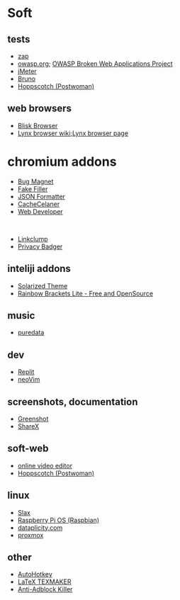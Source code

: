 # Soft

## tests

* [zap](https://www.zaproxy.org/download/)
* [owasp.org](https://owasp.org/); [OWASP Broken Web Applications Project](https://sourceforge.net/projects/owaspbwa/)
* [jMeter](https://jmeter.apache.org/)
* [Bruno](https://www.usebruno.com/)
* [Hoppscotch (Postwoman)](https://hoppscotch.io/)

## web browsers

* [Blisk Browser](https://blisk.io/)
* [Lynx browser wiki](https://pl.wikipedia.org/wiki/Lynx_(przegl%C4%85darka));[Lynx browser page](https://lynx.invisible-island.net/)

# chromium addons

* [Bug Magnet](https://chrome.google.com/webstore/detail/bug-magnet/efhedldbjahpgjcneebmbolkalbhckfi)
* [Fake Filler](https://chrome.google.com/webstore/detail/fake-filler/bnjjngeaknajbdcgpfkgnonkmififhfo)
* [JSON Formatter](https://chrome.google.com/webstore/detail/json-formatter/bcjindcccaagfpapjjmafapmmgkkhgoa)
* [CacheCelaner](https://chrome.google.com/webstore/detail/history-cache-cleaner-sma/pooaemmkohlphkekccfajnbcokjlbehk/related?hl=de)
* [Web Developer](https://chrome.google.com/webstore/detail/web-developer/bfbameneiokkgbdmiekhjnmfkcnldhhm)

<br>

* [Linkclump](https://chrome.google.com/webstore/detail/linkclump/lfpjkncokllnfokkgpkobnkbkmelfefj)
* [Privacy Badger](https://chrome.google.com/webstore/detail/privacy-badger/pkehgijcmpdhfbdbbnkijodmdjhbjlgp?hl=de)

## inteliji addons

* [Solarized Theme](https://plugins.jetbrains.com/plugin/12112-solarized-theme)
* [Rainbow Brackets Lite - Free and OpenSource](https://plugins.jetbrains.com/plugin/20710-rainbow-brackets-lite--free-and-opensource)

## music

* [puredata](https://puredata.info/downloads)

## dev

* [Replit](https://replit.com/)
* [neoVim](https://neovim.io/)

## screenshots, documentation

* [Greenshot](https://getgreenshot.org/)
* [ShareX](https://getsharex.com/)

## soft-web

* [online video editor](https://www.kapwing.com/studio/editor)
* [Hoppscotch (Postwoman)](https://hoppscotch.io/)

## linux

* [Slax](https://www.slax.org/)
* [Raspberry Pi OS (Raspbian)](https://www.raspberrypi.com/software/)
* [dataplicity.com](https://www.dataplicity.com/profile/signin/)
* [proxmox](https://www.proxmox.com/en/)

## other

* [AutoHotkey](https://www.autohotkey.com/)
* [LaTeX TEXMAKER](https://www.xm1math.net/texmaker/index.html)
* [Anti-Adblock Killer](https://reek.github.io/anti-adblock-killer/#filterlist)


